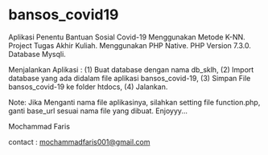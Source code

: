 # bansos_covid19
Aplikasi Penentu Bantuan Sosial Covid-19 Menggunakan Metode K-NN. Project Tugas Akhir Kuliah. Menggunakan PHP Native. PHP Version 7.3.0. Database Mysqli. 

Menjalankan Aplikasi :
(1) Buat database dengan nama db_sklh,
(2) Import database yang ada didalam file aplikasi bansos_covid-19,
(3) Simpan File bansos_covid-19 ke folder htdocs,
(4) Jalankan.

Note: Jika Menganti nama file aplikasinya, silahkan setting file function.php, ganti base_url sesuai nama file yang dibuat.
Enjoyyy...

Mochammad Faris

contact : mochammadfaris001@gmail.com
